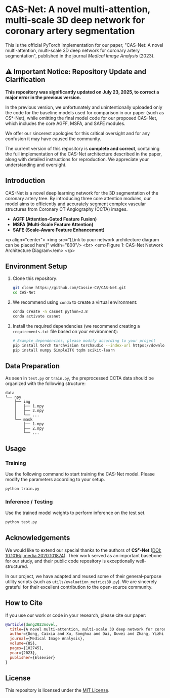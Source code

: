 # CAS-Net: A novel multi-attention, multi-scale 3D deep network for coronary artery segmentation
This is the official PyTorch implementation for our paper, "CAS-Net: A novel multi-attention, multi-scale 3D deep network for coronary artery segmentation", published in the journal 
*Medical Image Analysis* (2023).
[](https://doi.org/10.1016/j.media.2023.102745)
[](https://opensource.org/licenses/MIT)

## ⚠️ Important Notice: Repository Update and Clarification

**This repository was significantly updated on July 23, 2025, to correct a major error in the previous version.**

In the previous version, we unfortunately and unintentionally uploaded only the code for the baseline models used for comparison in our paper (such as CS²-Net), while omitting the final model code for our proposed CAS-Net, which includes the core AGFF, MSFA, and SAFE modules.

We offer our sincerest apologies for this critical oversight and for any confusion it may have caused the community.

The current version of this repository is **complete and correct**, containing the full implementation of the CAS-Net architecture described in the paper, along with detailed instructions for reproduction. We appreciate your understanding and oversight.

## Introduction

CAS-Net is a novel deep learning network for the 3D segmentation of the coronary artery tree. By introducing three core attention modules, our model aims to efficiently and accurately segment complex vascular structures from Coronary CT Angiography (CCTA) images.

  * **AGFF (Attention-Gated Feature Fusion)**
  * **MSFA (Multi-Scale Feature Attention)**
  * **SAFE (Scale-Aware Feature Enhancement)**

\<p align="center"\>
\<img src="[Link to your network architecture diagram can be placed here]" width="800"/\>
\<br\>
\<em\>Figure 1: CAS-Net Network Architecture Diagram\</em\>
\</p\>

## Environment Setup

1.  Clone this repository:

    ```bash
    git clone https://github.com/Cassie-CV/CAS-Net.git
    cd CAS-Net
    ```

2.  We recommend using `conda` to create a virtual environment:

    ```bash
    conda create -n casnet python=3.8
    conda activate casnet
    ```

3.  Install the required dependencies (we recommend creating a `requirements.txt` file based on your environment):

    ```bash
    # Example dependencies, please modify according to your project
    pip install torch torchvision torchaudio --index-url https://download.pytorch.org/whl/cu118
    pip install numpy SimpleITK tqdm scikit-learn
    ```

## Data Preparation

As seen in `test.py` or `train.py`, the preprocessed CCTA data should be organized with the following structure:

```
data
└── npy
    ├── img
    │   ├── 1.npy
    │   ├── 2.npy
    │   └── ...
    └── mask
        ├── 1.npy
        ├── 2.npy
        └── ...
```

## Usage

### Training

Use the following command to start training the CAS-Net model. Please modify the parameters according to your setup.

```bash
python train.py 
```

### Inference / Testing

Use the trained model weights to perform inference on the test set.

```bash
python test.py 
```

## Acknowledgements

We would like to extend our special thanks to the authors of **CS²-Net** ([DOI: 10.1016/j.media.2020.101874](https://doi.org/10.1016/j.media.2020.101874)). Their work served as an important basebone for our study, and their public code repository is exceptionally well-structured.

In our project, we have adapted and reused some of their general-purpose utility scripts (such as `utils/evaluation_metrics3D.py`). We are sincerely grateful for their excellent contribution to the open-source community.

## How to Cite

If you use our work or code in your research, please cite our paper:

```bibtex
@article{dong2023novel,
  title={A novel multi-attention, multi-scale 3D deep network for coronary artery segmentation},
  author={Dong, Caixia and Xu, Songhua and Dai, Duwei and Zhang, Yizhi and Zhang, Chunyan and Li, Zongfang},
  journal={Medical Image Analysis},
  volume={85},
  pages={102745},
  year={2023},
  publisher={Elsevier}
}
```

## License

This repository is licensed under the [MIT License](https://www.google.com/search?q=LICENSE).

